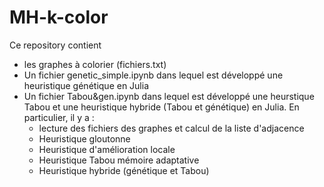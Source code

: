 # MH-k-color

Ce repository contient 
- les graphes à colorier (fichiers.txt)
- Un fichier genetic_simple.ipynb dans lequel est développé une heuristique génétique en Julia
- Un fichier Tabou&gen.ipynb dans lequel est développé une heurstique Tabou et une heuristique hybride (Tabou et génétique) en Julia. En particulier, il y a :
    - lecture des fichiers des graphes et calcul de la liste d'adjacence
    - Heuristique gloutonne
    - Heuristique d'amélioration locale
    - Heuristique Tabou mémoire adaptative
    - Heuristique hybride (génétique et Tabou)

